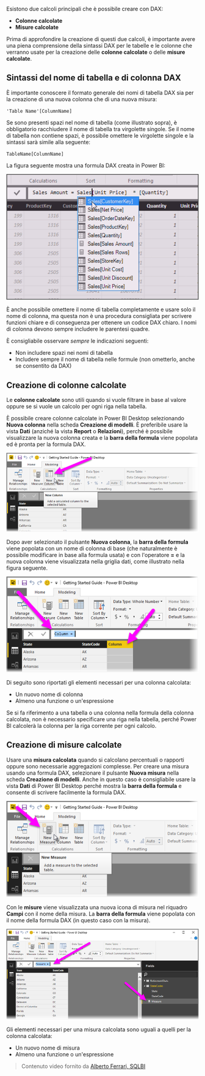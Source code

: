 Esistono due calcoli principali che è possibile creare con DAX:

* **Colonne calcolate**
* **Misure calcolate**

Prima di approfondire la creazione di questi due calcoli, è importante avere una piena comprensione della sintassi DAX per le tabelle e le colonne che verranno usate per la creazione delle **colonne calcolate** o delle **misure calcolate**.

## <a name="dax-table-and-column-name-syntax"></a>Sintassi del nome di tabella e di colonna DAX
È importante conoscere il formato generale dei nomi di tabella DAX sia per la creazione di una nuova colonna che di una nuova misura:

    'Table Name'[ColumnName]

Se sono presenti spazi nel nome di tabella (come illustrato sopra), è obbligatorio racchiudere il nome di tabella tra virgolette singole. Se il nome di tabella non contiene spazi, è possibile omettere le virgolette singole e la sintassi sarà simile alla seguente:

    TableName[ColumnName]

La figura seguente mostra una formula DAX creata in Power BI:

![](media/7-2-dax-calculation-types/dax-calc-types_1.png)

È anche possibile omettere il nome di tabella completamente e usare solo il nome di colonna, ma questa non è una procedura consigliata per scrivere funzioni chiare e di conseguenza per ottenere un codice DAX chiaro. I nomi di colonna devono sempre includere le parentesi quadre.

È consigliabile osservare *sempre* le indicazioni seguenti:

* Non includere spazi nei nomi di tabella
* Includere sempre il nome di tabella nelle formule (non ometterlo, anche se consentito da DAX)

## <a name="creating-calculated-columns"></a>Creazione di colonne calcolate
Le **colonne calcolate** sono utili quando si vuole filtrare in base al valore oppure se si vuole un calcolo per ogni riga nella tabella.

È possibile creare colonne calcolate in Power BI Desktop selezionando **Nuova colonna** nella scheda **Creazione di modelli**. È preferibile usare la vista **Dati** (anziché la vista **Report** o **Relazioni**), perché è possibile visualizzare la nuova colonna creata e la **barra della formula** viene popolata ed è pronta per la formula DAX.

![](media/7-2-dax-calculation-types/dax-calc-types_2a.png)

Dopo aver selezionato il pulsante **Nuova colonna**, la **barra della formula** viene popolata con un nome di colonna di base (che naturalmente è possibile modificare in base alla formula usata) e con l'operatore **=** e la nuova colonna viene visualizzata nella griglia dati, come illustrato nella figura seguente.

![](media/7-2-dax-calculation-types/dax-calc-types_3.png)

Di seguito sono riportati gli elementi necessari per una colonna calcolata:

* Un nuovo nome di colonna
* Almeno una funzione o un'espressione

Se si fa riferimento a una tabella o una colonna nella formula della colonna calcolata, non è necessario specificare una riga nella tabella, perché Power BI calcolerà la colonna per la riga corrente per ogni calcolo.

## <a name="creating-calculated-measures"></a>Creazione di misure calcolate
Usare una **misura calcolata** quando si calcolano percentuali o rapporti oppure sono necessarie aggregazioni complesse. Per creare una misura usando una formula DAX, selezionare il pulsante **Nuova misura** nella scheda **Creazione di modelli**. Anche in questo caso è consigliabile usare la vista **Dati** di Power BI Desktop perché mostra la **barra della formula** e consente di scrivere facilmente la formula DAX.

![](media/7-2-dax-calculation-types/dax-calc-types_4.png)

Con le **misure** viene visualizzata una nuova icona di misura nel riquadro **Campi** con il nome della misura. La **barra della formula** viene popolata con il nome della formula DAX (in questo caso con la misura).

![](media/7-2-dax-calculation-types/dax-calc-types_5.png)

Gli elementi necessari per una misura calcolata sono uguali a quelli per la colonna calcolata:

* Un nuovo nome di misura
* Almeno una funzione o un'espressione

> Contenuto video fornito da [Alberto Ferrari, SQLBI](http://www.sqlbi.com/learning-dax/?utm_source=powerbi&utm_medium=marketing&utm_campaign=after-summit)
> 
> 

